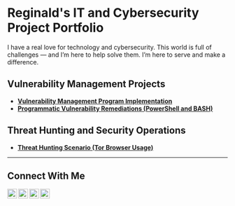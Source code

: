# <a href="https://www.linkedin.com/"></a>Reginald's IT and Cybersecurity Project Portfolio

I have a real love for technology and cybersecurity. This world is full of challenges — and I’m here to help solve them. I’m here to serve and make a difference.

## Vulnerability Management Projects

- **[Vulnerability Management Program Implementation](htttps://github.com/joshcybertest/vulnerability-management-program)**
- **[Programmatic Vulnerability Remediations (PowerShell and BASH)](htttps://github.com/joshcybertest/programmatic-vulnerability-remediations)**

## Threat Hunting and Security Operations

- **[Threat Hunting Scenario (Tor Browser Usage)](htttps://github.com/joshmadakor0/threat-hunting-scenario-tor)**

<hr/>

## Connect With Me

[<img align="left" alt="___________ | YouTube" width="22px" src="https://cdn.jsdelivr.net/npm/simple-icons@v3/icons/youtube.svg" />][youtube]
[<img align="left" alt="___________ | Twitter" width="22px" src="https://cdn.jsdelivr.net/npm/simple-icons@v3/icons/twitter.svg" />][twitter]
[<img align="left" alt="___________ | LinkedIn" width="22px" src="https://cdn.jsdelivr.net/npm/simple-icons@v3/icons/linkedin.svg" />][linkedin]
[<img align="left" alt="___________ | Instagram" width="22px" src="https://cdn.jsdelivr.net/npm/simple-icons@v3/icons/instagram.svg" />][instagram]

[twitter]: https://twitter.com/___________
[youtube]: https://www.youtube.com/c/___________
[instagram]: https://www.instagram.com/___________
[linkedin]: https://linkedin.com/in/___________

<!--
<img width="35" alt="image" src="https://github.com/user-attachments/assets/2f41c7cd-5ea8-4475-b451-a37161b6c3fb"> 
<img width="35" alt="image" src="https://github.com/user-attachments/assets/77649969-9910-4994-8b96-74a116cfb2a8">
-->

